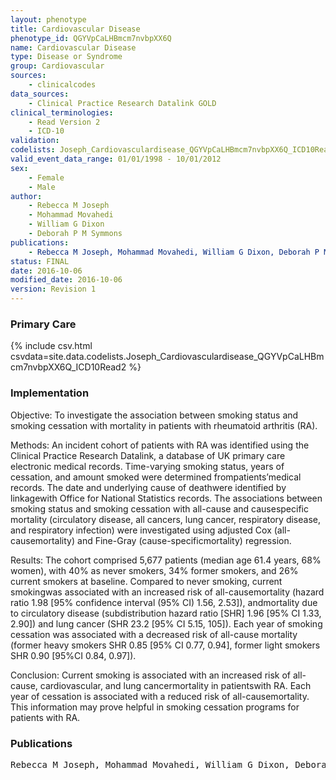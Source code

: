 ```yaml
---
layout: phenotype
title: Cardiovascular Disease
phenotype_id: QGYVpCaLHBmcm7nvbpXX6Q
name: Cardiovascular Disease
type: Disease or Syndrome
group: Cardiovascular
sources: 
    - clinicalcodes
data_sources:
    - Clinical Practice Research Datalink GOLD
clinical_terminologies:
    - Read Version 2
    - ICD-10
validation:
codelists: Joseph_Cardiovasculardisease_QGYVpCaLHBmcm7nvbpXX6Q_ICD10Read2.csv
valid_event_data_range: 01/01/1998 - 10/01/2012
sex:
    - Female
    - Male
author:
    - Rebecca M Joseph
    - Mohammad Movahedi
    - William G Dixon
    - Deborah P M Symmons    
publications:
    - Rebecca M Joseph, Mohammad Movahedi, William G Dixon, Deborah P M Symmons, Smoking-Related Mortality in Patients With Early Rheumatoid Arthritis: A Retrospective Cohort Study Using the Clinical Practice Research Datalink. Authritis Care and Research, 68(11), 1598-1606, 2016.
status: FINAL
date: 2016-10-06
modified_date: 2016-10-06
version: Revision 1
---
```


### Primary Care

{% include csv.html csvdata=site.data.codelists.Joseph_Cardiovasculardisease_QGYVpCaLHBmcm7nvbpXX6Q_ICD10Read2 %}

### Implementation

Objective:
To investigate the association between smoking status and smoking cessation with mortality in patients with rheumatoid arthritis (RA).

Methods:
An incident cohort of patients with RA was identified using the Clinical Practice Research Datalink, a database of UK primary care electronic medical records. Time-varying smoking status, years of cessation, and amount smoked were determined frompatients’medical records. The date and underlying cause of deathwere identified by linkagewith Office for National Statistics records. The associations between smoking status and smoking cessation with all-cause and causespecific mortality (circulatory disease, all cancers, lung cancer, respiratory disease, and respiratory infection) were investigated using adjusted Cox (all-causemortality) and Fine-Gray (cause-specificmortality) regression. 

Results: 
The cohort comprised 5,677 patients (median age 61.4 years, 68% women), with 40% as never smokers, 34% former smokers, and 26% current smokers at baseline. Compared to never smoking, current smokingwas associated with an increased risk of all-causemortality (hazard ratio 1.98 [95% confidence interval (95% CI) 1.56, 2.53]), andmortality due to circulatory disease (subdistribution hazard ratio [SHR] 1.96 [95% CI 1.33, 2.90]) and lung cancer (SHR 23.2 [95% CI 5.15, 105]). Each year of smoking cessation was associated with a decreased risk of all-cause mortality (former heavy smokers SHR 0.85 [95% CI 0.77, 0.94], former light smokers SHR 0.90 [95%CI 0.84, 0.97]).

Conclusion: 
Current smoking is associated with an increased risk of all-cause, cardiovascular, and lung cancermortality in patientswith RA. Each year of cessation is associated with a reduced risk of all-causemortality. This information may prove helpful in smoking cessation programs for patients with RA.

### Publications

<pre>
Rebecca M Joseph, Mohammad Movahedi, William G Dixon, Deborah P M Symmons, Smoking-Related Mortality in Patients With Early Rheumatoid Arthritis: A Retrospective Cohort Study Using the Clinical Practice Research Datalink. Authritis Care and Research, 68(11), 1598-1606, 2016.
</pre>
